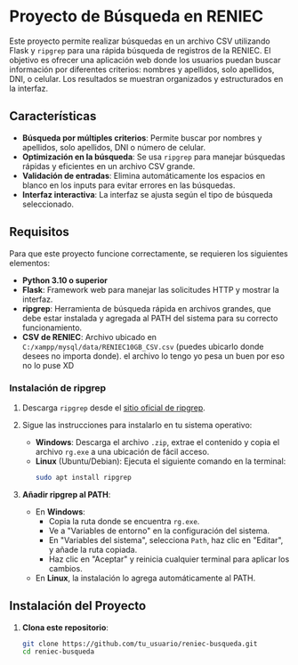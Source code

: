 # Proyecto de Búsqueda en RENIEC

Este proyecto permite realizar búsquedas en un archivo CSV utilizando Flask y `ripgrep` para una rápida búsqueda de registros de la RENIEC. El objetivo es ofrecer una aplicación web donde los usuarios puedan buscar información por diferentes criterios: nombres y apellidos, solo apellidos, DNI, o celular. Los resultados se muestran organizados y estructurados en la interfaz.

## Características

- **Búsqueda por múltiples criterios**: Permite buscar por nombres y apellidos, solo apellidos, DNI o número de celular.
- **Optimización en la búsqueda**: Se usa `ripgrep` para manejar búsquedas rápidas y eficientes en un archivo CSV grande.
- **Validación de entradas**: Elimina automáticamente los espacios en blanco en los inputs para evitar errores en las búsquedas.
- **Interfaz interactiva**: La interfaz se ajusta según el tipo de búsqueda seleccionado.

## Requisitos

Para que este proyecto funcione correctamente, se requieren los siguientes elementos:

- **Python 3.10 o superior**
- **Flask**: Framework web para manejar las solicitudes HTTP y mostrar la interfaz.
- **ripgrep**: Herramienta de búsqueda rápida en archivos grandes, que debe estar instalada y agregada al PATH del sistema para su correcto funcionamiento.
- **CSV de RENIEC**: Archivo ubicado en `C:/xampp/mysql/data/RENIEC10GB_CSV.csv` (puedes ubicarlo donde desees no importa donde). el archivo lo tengo yo pesa un buen por eso no lo puse XD
### Instalación de ripgrep

1. Descarga `ripgrep` desde el [sitio oficial de ripgrep](https://github.com/YukiRito2/Doxing.git).
2. Sigue las instrucciones para instalarlo en tu sistema operativo:
   - **Windows**: Descarga el archivo `.zip`, extrae el contenido y copia el archivo `rg.exe` a una ubicación de fácil acceso.
   - **Linux** (Ubuntu/Debian): Ejecuta el siguiente comando en la terminal:
     ```bash
     sudo apt install ripgrep
     ```

3. **Añadir ripgrep al PATH**:
   - En **Windows**:
     - Copia la ruta donde se encuentra `rg.exe`.
     - Ve a "Variables de entorno" en la configuración del sistema.
     - En "Variables del sistema", selecciona `Path`, haz clic en "Editar", y añade la ruta copiada.
     - Haz clic en "Aceptar" y reinicia cualquier terminal para aplicar los cambios.
   - En **Linux**, la instalación lo agrega automáticamente al PATH.

## Instalación del Proyecto

1. **Clona este repositorio**:
   ```bash
   git clone https://github.com/tu_usuario/reniec-busqueda.git
   cd reniec-busqueda
